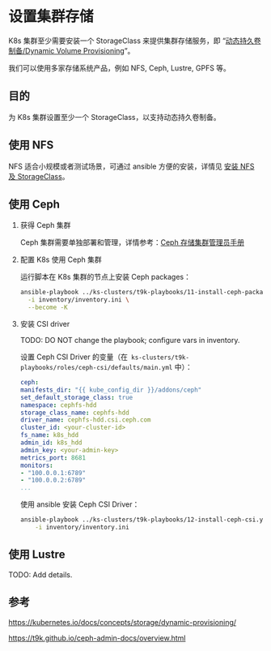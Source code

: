 # 设置集群存储

K8s 集群至少需要安装一个 StorageClass 来提供集群存储服务，即 “<a target="_blank" rel="noopener noreferrer" href="https://kubernetes.io/docs/concepts/storage/dynamic-provisioning/">动态持久卷制备/Dynamic Volume Provisioning</a>”。

我们可以使用多家存储系统产品，例如 NFS, Ceph, Lustre, GPFS 等。

## 目的

为 K8s 集群设置至少一个 StorageClass，以支持动态持久卷制备。

## 使用 NFS

NFS 适合小规模或者测试场景，可通过 ansible 方便的安装，详情见 [安装 NFS 及 StorageClass](./storage-service/nfs.md)。

## 使用 Ceph

1. 获得 Ceph 集群

    Ceph 集群需要单独部署和管理，详情参考：<a target="_blank" rel="noopener noreferrer" href="https://t9k.github.io/ceph-admin-docs/overview.html">Ceph 存储集群管理员手册</a>


1. 配置 K8s 使用 Ceph 集群
   
    运行脚本在 K8s  集群的节点上安装 Ceph packages：

    ```bash
    ansible-playbook ../ks-clusters/t9k-playbooks/11-install-ceph-package.yml \
      -i inventory/inventory.ini \
      --become -K
    ```

1. 安装 CSI driver
    
    TODO: DO NOT change the playbook; configure vars in inventory.

    设置 Ceph CSI Driver 的变量（在` ks-clusters/t9k-playbooks/roles/ceph-csi/defaults/main.yml` 中）：

    ```yaml
    ceph:
    manifests_dir: "{{ kube_config_dir }}/addons/ceph"
    set_default_storage_class: true
    namespace: cephfs-hdd
    storage_class_name: cephfs-hdd
    driver_name: cephfs-hdd.csi.ceph.com
    cluster_id: <your-cluster-id>
    fs_name: k8s_hdd
    admin_id: k8s_hdd
    admin_key: <your-admin-key>
    metrics_port: 8681
    monitors:
    - "100.0.0.1:6789"
    - "100.0.0.2:6789"
    ...
    ```

    使用 ansible 安装 Ceph CSI Driver：

    ```bash
    ansible-playbook ../ks-clusters/t9k-playbooks/12-install-ceph-csi.yml \
        -i inventory/inventory.ini
    ```

## 使用 Lustre

TODO: Add details.

## 参考

<https://kubernetes.io/docs/concepts/storage/dynamic-provisioning/>

<https://t9k.github.io/ceph-admin-docs/overview.html>

